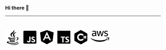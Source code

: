 ### Hi there 👋
---
![image info](./badges/icons8-java-50.png)
![image info](./badges/icons8-javascript-50.png)
![image info](./badges/icons8-angularjs-50.png)
![image info](./badges/icons8-typescript-50.png)
![image info](./badges/icons8-c-sharp-logo-50.png)
![image info](./badges/icons8-amazon-web-services-64.png)
---

<!--
- 💼 Transitioning: IHS Markit 🡆 S&P Global 🡆 ❔
- 🌱 I’m currently learning 
- 👯 I’m looking to collaborate on ...
- 🤔 I’m looking for help with ...
- 💬 Ask me about ...
- 📫 How to reach me: ...
-->


